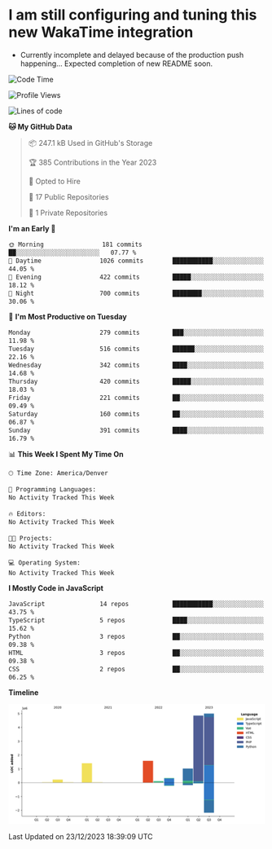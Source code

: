 # I am still configuring and tuning this new WakaTime integration
- Currently incomplete and delayed because of the production push happening... Expected completion of new README soon.
<!--START_SECTION:waka-->
![Code Time](http://img.shields.io/badge/Code%20Time-445%20hrs%2031%20mins-blue)

![Profile Views](http://img.shields.io/badge/Profile%20Views-0-blue)

![Lines of code](https://img.shields.io/badge/From%20Hello%20World%20I%27ve%20Written-14.5%20million%20lines%20of%20code-blue)

**🐱 My GitHub Data** 

> 📦 247.1 kB Used in GitHub's Storage 
 > 
> 🏆 385 Contributions in the Year 2023
 > 
> 💼 Opted to Hire
 > 
> 📜 17 Public Repositories 
 > 
> 🔑 1 Private Repositories 
 > 
**I'm an Early 🐤** 

```text
🌞 Morning                181 commits         ██░░░░░░░░░░░░░░░░░░░░░░░   07.77 % 
🌆 Daytime                1026 commits        ███████████░░░░░░░░░░░░░░   44.05 % 
🌃 Evening                422 commits         █████░░░░░░░░░░░░░░░░░░░░   18.12 % 
🌙 Night                  700 commits         ████████░░░░░░░░░░░░░░░░░   30.06 % 
```
📅 **I'm Most Productive on Tuesday** 

```text
Monday                   279 commits         ███░░░░░░░░░░░░░░░░░░░░░░   11.98 % 
Tuesday                  516 commits         ██████░░░░░░░░░░░░░░░░░░░   22.16 % 
Wednesday                342 commits         ████░░░░░░░░░░░░░░░░░░░░░   14.68 % 
Thursday                 420 commits         █████░░░░░░░░░░░░░░░░░░░░   18.03 % 
Friday                   221 commits         ██░░░░░░░░░░░░░░░░░░░░░░░   09.49 % 
Saturday                 160 commits         ██░░░░░░░░░░░░░░░░░░░░░░░   06.87 % 
Sunday                   391 commits         ████░░░░░░░░░░░░░░░░░░░░░   16.79 % 
```


📊 **This Week I Spent My Time On** 

```text
🕑︎ Time Zone: America/Denver

💬 Programming Languages: 
No Activity Tracked This Week

🔥 Editors: 
No Activity Tracked This Week

🐱‍💻 Projects: 
No Activity Tracked This Week

💻 Operating System: 
No Activity Tracked This Week
```

**I Mostly Code in JavaScript** 

```text
JavaScript               14 repos            ███████████░░░░░░░░░░░░░░   43.75 % 
TypeScript               5 repos             ████░░░░░░░░░░░░░░░░░░░░░   15.62 % 
Python                   3 repos             ██░░░░░░░░░░░░░░░░░░░░░░░   09.38 % 
HTML                     3 repos             ██░░░░░░░░░░░░░░░░░░░░░░░   09.38 % 
CSS                      2 repos             ██░░░░░░░░░░░░░░░░░░░░░░░   06.25 % 
```



**Timeline**

![Lines of Code chart](https://raw.githubusercontent.com/certifiedbice/certifiedbice/main/assets/bar_graph.png)


 Last Updated on 23/12/2023 18:39:09 UTC
<!--END_SECTION:waka-->
